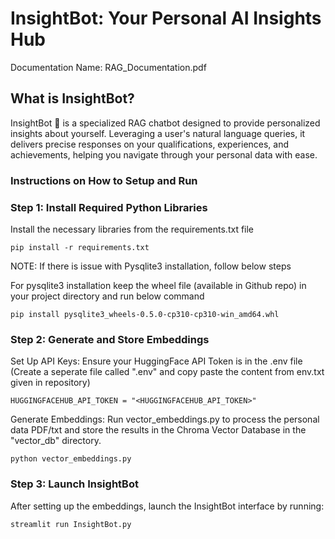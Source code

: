 # InsightBot: Your Personal AI Insights Hub

Documentation Name: RAG_Documentation.pdf

## What is InsightBot?
InsightBot 🤖 is a specialized RAG chatbot designed to provide personalized insights about yourself. Leveraging a user's natural language queries, it delivers precise responses on your qualifications, experiences, and achievements, helping you navigate through your personal data with ease.

### Instructions on How to Setup and Run
### Step 1: Install Required Python Libraries
Install the necessary libraries from the requirements.txt file
```
pip install -r requirements.txt
```

NOTE: If there is issue with Pysqlite3 installation, follow below steps

For pysqlite3 installation keep the wheel file (available in Github repo) in your project directory and run below command
```
pip install pysqlite3_wheels-0.5.0-cp310-cp310-win_amd64.whl
```
### Step 2: Generate and Store Embeddings

Set Up API Keys: Ensure your HuggingFace API Token is in the .env file (Create a seperate file called ".env" and copy paste the content from env.txt given in repository)
```
HUGGINGFACEHUB_API_TOKEN = "<HUGGINGFACEHUB_API_TOKEN>"
```
Generate Embeddings: Run vector_embeddings.py to process the personal data PDF/txt and store the results in the Chroma Vector Database in the "vector_db" directory.
```
python vector_embeddings.py
```
### Step 3: Launch InsightBot
After setting up the embeddings, launch the InsightBot interface by running:
```
streamlit run InsightBot.py
```
